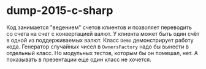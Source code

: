﻿# dump-2015-c-sharp

Код занимается "ведением" счетов клиентов и позволяет переводить со счета на счет с конвертацией валют. У клиента может быть один счёт в одной из поддерживаемых валют.
Класс `Demo` демонстрирует работу кода.
Генератор случайных чисел в `OwnersFactory` надо бы вынести в отдельный класс. Но модульных тестов, которым бы он помешал, нет. А показывать в презентации еще один класс не хочется.

